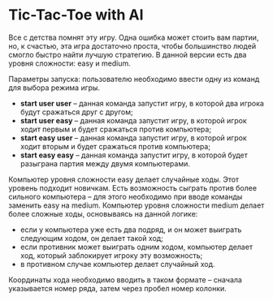 # Tic-Tac-Toe with AI
Все с детства помнят эту игру. Одна ошибка может стоить вам партии, но, к счастью, эта игра достаточно проста, чтобы большинство людей смогло быстро найти лучшую стратегию. В данной версии есть два уровня сложности: easy и medium.

Параметры запуска: пользователю необходимо ввести одну из команд для выбора режима игры.

* __start user user__ – данная команда запустит игру, в которой два игрока будут сражаться друг с другом;
* __start user easy__ – данная команда запустит игру, в которой игрок ходит первым и будет сражаться против компьютера;
* __start easy user__ – данная команда запустит игру, в которой игрок ходит вторым и будет сражаться против компьютера;
* __start easy easy__ – данная команда запустит игру, в которой будет разыграна партия между двумя компьютерами.

Компьютер уровня сложности easy делает случайные ходы. Этот уровень подходит новичкам. Есть возможность сыграть против более сильного компьютера – для этого необходимо при вводе команды заменить easy на medium. Компьютер уровня сложности medium делает более сложные ходы, основываясь на данной логике:

* если у компьютера уже есть два подряд, и он может выиграть следующим ходом, он делает такой ход;
* если противник может выиграть одним ходом, компьютер делает ход, который заблокирует игроку эту возможность;
* в противном случае компьютер делает случайный ход.

Координаты хода необходимо вводить в таком формате – сначала указывается номер ряда, затем через пробел номер колонки.
